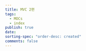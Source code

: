 ```yaml
---
title: MVC 2편
tags:
  - MOCs
  - index
publish: true
date: 
sorting-spec: "order-desc: created"
comments: false
---
```


```folder-index-content

```
